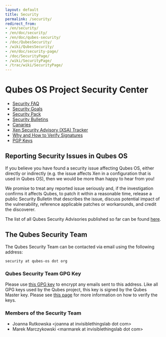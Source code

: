```yaml
---
layout: default
title: Security
permalink: /security/
redirect_from: 
- /en/security/
- /en/doc/security/
- /en/doc/qubes-security/
- /doc/QubesSecurity/
- /wiki/QubesSecurity/
- /en/doc/security-page/
- /doc/SecurityPage/
- /wiki/SecurityPage/
- /trac/wiki/SecurityPage/
---
```


Qubes OS Project Security Center
================================

-   [Security FAQ](/faq/#general--security)
-   [Security Goals](/security/goals/)
-   [Security Pack](/security/pack/)
-   [Security Bulletins](/security/bulletins/)
-   [Canaries](/security/canaries/)
-   [Xen Security Advisory (XSA) Tracker](/security/xsa/)
-   [Why and How to Verify Signatures](/security/verifying-signatures/)
-   [PGP Keys](https://keys.qubes-os.org/keys/)

Reporting Security Issues in Qubes OS
-------------------------------------

If you believe you have found a security issue affecting Qubes OS, either directly or indirectly (e.g. the issue affects Xen in a configuration that is used in Qubes OS), then we would be more than happy to hear from you!

We promise to treat any reported issue seriously and, if the investigation confirms it affects Qubes, to patch it within a reasonable time, release a public Security Bulletin that describes the issue, discuss potential impact of the vulnerability, reference applicable patches or workarounds, and credit the discoverer.

The list of all Qubes Security Advisories published so far can be found [here](/security/bulletins/).

The Qubes Security Team
-----------------------

The Qubes Security Team can be contacted via email using the following address:

~~~
security at qubes-os dot org
~~~

### Qubes Security Team GPG Key ###

Please use [this GPG key](https://keys.qubes-os.org/keys/qubes-os-security-team-key.asc) to encrypt any emails sent to this address. Like all GPG keys used by the Qubes project, this key is signed by the Qubes Master key. Please see [this page](/security/verifying-signatures/) for more information on how to verify the keys.

### Members of the Security Team ###

-   Joanna Rutkowska \<joanna at invisiblethingslab dot com\>
-   Marek Marczykowski \<marmarek at invisiblethingslab dot com\>
